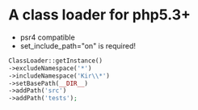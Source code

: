 A class loader for php5.3+
==========================================

 * psr4 compatible
 * set_include_path="on" is required!

```php
ClassLoader::getInstance()
->excludeNamespace('*')
->includeNamespace('Kir\\*')
->setBasePath(__DIR__)
->addPath('src')
->addPath('tests');
```
